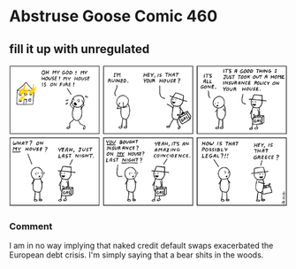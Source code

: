# Abstruse Goose Comic 460
## fill it up with unregulated

![image](BREAKING_study_suggests_adding_fuel_may_influence_fire.png)
### Comment
I am in no way implying that naked credit default swaps exacerbated the European debt crisis.  I'm simply saying that a bear shits in the woods.
